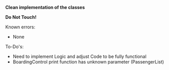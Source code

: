 **Clean implementation of the classes**

**Do Not Touch!**

Known errors:
+ None

To-Do's:
+ Need to implement Logic and adjust Code to be fully functional
+ BoardingControl print function has unknown parameter (PassengerList)
